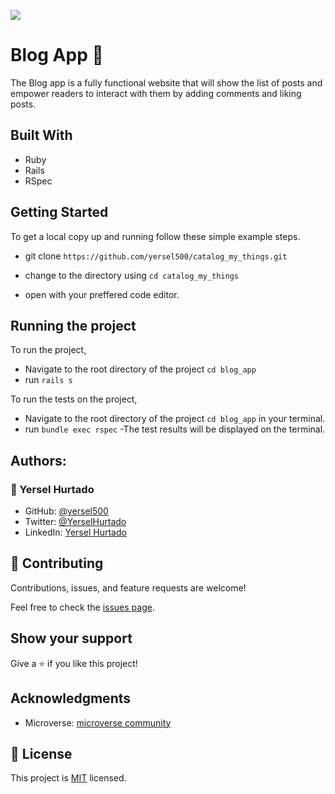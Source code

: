 ![](https://img.shields.io/badge/Microverse-blueviolet)
 #  Blog App 📝

The Blog app is a fully functional website that will show the list of posts and empower readers to interact with them by adding comments and liking posts.
 
 ## Built With

 - Ruby
 - Rails
 - RSpec

 ## Getting Started

 To get a local copy up and running follow these simple example steps.
- git clone  `https://github.com/yersel500/catalog_my_things.git`

- change to the directory using `cd catalog_my_things`

- open with your preffered code editor.

 ## Running the project

To run the project,
- Navigate to the root directory of the project `cd blog_app`
- run `rails s`

To run the tests on the project,
- Navigate to the root directory of the project `cd blog_app` in your terminal.
- run `bundle exec rspec`
-The test results will be displayed on the terminal.

 ## Authors:

### 👤 Yersel Hurtado
- GitHub: [@yersel500](https://github.com/yersel500/) 
- Twitter: [@YerselHurtado](https://twitter.com/YerselHurtado)
- LinkedIn: [Yersel Hurtado](https://www.linkedin.com/in/yersel-hurtado/) 

 ## 🤝 Contributing

 Contributions, issues, and feature requests are welcome!

 Feel free to check the [issues page](https://github.com/yersel500/blog_app/issues).

 ## Show your support

 Give a ⭐️ if you like this project!

 ## Acknowledgments

 - Microverse: [microverse community](https://github.com/microverseinc)

 ## 📝 License

 This project is [MIT](./MIT.md) licensed.
